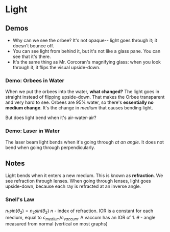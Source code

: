 # Light

## Demos

* Why can we see the orbee? It's not opaque-- light goes through it; it doesn't bounce off.
* You can see light from behind it, but it's not like a glass pane. You can see that it's there.
* It's the same thing as Mr. Corcoran's magnifying glass: when you look through it, it flips the visual upside-down.


### Demo: Orbees in Water
When we put the orbees into the water, **what changed?**
The light goes in straight instead of flipping upside-down. That makes the Orbee transparent and very hard to see.
Orbees are 95% water, so there's **essentially no medium change**. It's the change in *medium* that causes bending light.


But does light bend when it's air-water-air?
### Demo: Laser in Water

The laser beam light bends when it's going through *at an angle*. It does not bend when going through perpendicularly.

## Notes

Light bends when it enters a new medium. This is known as **refraction**.
We see refraction through lenses. When going through lenses, light goes upside-down, because each ray is refracted at an inverse angle.

### Snell's Law
$n_1 sin(\theta_2) = n_2 sin(\theta_2)$
$n$ - index of refraction. IOR is a constant for each medium, equal to $c_{medium}/c_{vaccum}$. A vaccum has an IOR of $1$. 
$\theta$ - angle measured from normal (vertical on most graphs)
